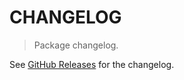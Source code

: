 # CHANGELOG

> Package changelog.

See [GitHub Releases](https://github.com/stdlib-js/blas-ext-base-gapxsumkbn2/releases) for the changelog.